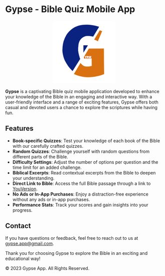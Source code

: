 # Gypse - Bible Quiz Mobile App

<p align="center">
<img src="assets/images/appicon_gypse.png" width="200">
</p>

**Gypse** is a captivating Bible quiz mobile application developed to enhance your knowledge of the Bible in an engaging and interactive way. With a user-friendly interface and a range of exciting features, Gypse offers both casual and devoted users a chance to explore the scriptures while having fun.

## Features

- **Book-specific Quizzes**: Test your knowledge of each book of the Bible with our carefully crafted quizzes.
- **Random Quizzes**: Challenge yourself with random questions from different parts of the Bible.
- **Difficulty Settings**: Adjust the number of options per question and the time limit for an added challenge.
- **Biblical Excerpts**: Read contextual excerpts from the Bible to deepen your understanding.
- **Direct Link to Bible**: Access the full Bible passage through a link to [YouVersion](https://www.bible.com).
- **No Ads or In-App Purchases**: Enjoy a distraction-free experience without any ads or in-app purchases.
- **Performance Stats**: Track your scores and gain insights into your progress.

## Contact

If you have questions or feedback, feel free to reach out to us at <gypse.app@gmail.com>.

Thank you for choosing Gypse to explore the Bible in an exciting and educational way!

© 2023 Gypse App. All Rights Reserved.
